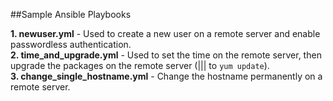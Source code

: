 ##Sample Ansible Playbooks

**1. newuser.yml** - Used to create a new user on a remote server and enable passwordless authentication.  
**2. time\_and\_upgrade.yml** - Used to set the time on the remote server, then upgrade the packages on the remote server (||| to `yum update`).  
**3. change\_single\_hostname.yml** - Change the hostname permanently on a remote server.  
